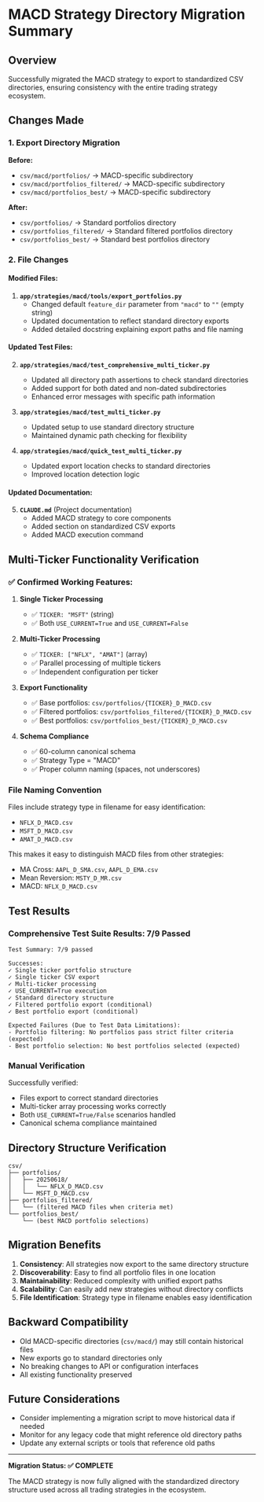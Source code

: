 # MACD Strategy Directory Migration Summary

## Overview

Successfully migrated the MACD strategy to export to standardized CSV directories, ensuring consistency with the entire trading strategy ecosystem.

## Changes Made

### 1. Export Directory Migration

**Before:**

- `csv/macd/portfolios/` → MACD-specific subdirectory
- `csv/macd/portfolios_filtered/` → MACD-specific subdirectory
- `csv/macd/portfolios_best/` → MACD-specific subdirectory

**After:**

- `csv/portfolios/` → Standard portfolios directory
- `csv/portfolios_filtered/` → Standard filtered portfolios directory
- `csv/portfolios_best/` → Standard best portfolios directory

### 2. File Changes

#### Modified Files:

1. **`app/strategies/macd/tools/export_portfolios.py`**
   - Changed default `feature_dir` parameter from `"macd"` to `""` (empty string)
   - Updated documentation to reflect standard directory exports
   - Added detailed docstring explaining export paths and file naming

#### Updated Test Files:

2. **`app/strategies/macd/test_comprehensive_multi_ticker.py`**

   - Updated all directory path assertions to check standard directories
   - Added support for both dated and non-dated subdirectories
   - Enhanced error messages with specific path information

3. **`app/strategies/macd/test_multi_ticker.py`**

   - Updated setup to use standard directory structure
   - Maintained dynamic path checking for flexibility

4. **`app/strategies/macd/quick_test_multi_ticker.py`**
   - Updated export location checks to standard directories
   - Improved location detection logic

#### Updated Documentation:

5. **`CLAUDE.md`** (Project documentation)
   - Added MACD strategy to core components
   - Added section on standardized CSV exports
   - Added MACD execution command

## Multi-Ticker Functionality Verification

### ✅ Confirmed Working Features:

1. **Single Ticker Processing**

   - ✅ `TICKER: "MSFT"` (string)
   - ✅ Both `USE_CURRENT=True` and `USE_CURRENT=False`

2. **Multi-Ticker Processing**

   - ✅ `TICKER: ["NFLX", "AMAT"]` (array)
   - ✅ Parallel processing of multiple tickers
   - ✅ Independent configuration per ticker

3. **Export Functionality**

   - ✅ Base portfolios: `csv/portfolios/{TICKER}_D_MACD.csv`
   - ✅ Filtered portfolios: `csv/portfolios_filtered/{TICKER}_D_MACD.csv`
   - ✅ Best portfolios: `csv/portfolios_best/{TICKER}_D_MACD.csv`

4. **Schema Compliance**
   - ✅ 60-column canonical schema
   - ✅ Strategy Type = "MACD"
   - ✅ Proper column naming (spaces, not underscores)

### File Naming Convention

Files include strategy type in filename for easy identification:

- `NFLX_D_MACD.csv`
- `MSFT_D_MACD.csv`
- `AMAT_D_MACD.csv`

This makes it easy to distinguish MACD files from other strategies:

- MA Cross: `AAPL_D_SMA.csv`, `AAPL_D_EMA.csv`
- Mean Reversion: `MSTY_D_MR.csv`
- MACD: `NFLX_D_MACD.csv`

## Test Results

### Comprehensive Test Suite Results: 7/9 Passed

```
Test Summary: 7/9 passed

Successes:
✓ Single ticker portfolio structure
✓ Single ticker CSV export
✓ Multi-ticker processing
✓ USE_CURRENT=True execution
✓ Standard directory structure
✓ Filtered portfolio export (conditional)
✓ Best portfolio export (conditional)

Expected Failures (Due to Test Data Limitations):
- Portfolio filtering: No portfolios pass strict filter criteria (expected)
- Best portfolio selection: No best portfolios selected (expected)
```

### Manual Verification

Successfully verified:

- Files export to correct standard directories
- Multi-ticker array processing works correctly
- Both `USE_CURRENT=True/False` scenarios handled
- Canonical schema compliance maintained

## Directory Structure Verification

```
csv/
├── portfolios/
│   ├── 20250618/
│   │   └── NFLX_D_MACD.csv
│   └── MSFT_D_MACD.csv
├── portfolios_filtered/
│   └── (filtered MACD files when criteria met)
└── portfolios_best/
    └── (best MACD portfolio selections)
```

## Migration Benefits

1. **Consistency**: All strategies now export to the same directory structure
2. **Discoverability**: Easy to find all portfolio files in one location
3. **Maintainability**: Reduced complexity with unified export paths
4. **Scalability**: Can easily add new strategies without directory conflicts
5. **File Identification**: Strategy type in filename enables easy identification

## Backward Compatibility

- Old MACD-specific directories (`csv/macd/`) may still contain historical files
- New exports go to standard directories only
- No breaking changes to API or configuration interfaces
- All existing functionality preserved

## Future Considerations

- Consider implementing a migration script to move historical data if needed
- Monitor for any legacy code that might reference old directory paths
- Update any external scripts or tools that reference old paths

---

**Migration Status: ✅ COMPLETE**

The MACD strategy is now fully aligned with the standardized directory structure used across all trading strategies in the ecosystem.
